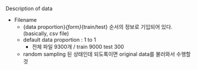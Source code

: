 Description of data

- Filename
    - {data proportion}_{form}_{train/test} 순서의 정보로 기입되어 있다. (basically, csv file)
    - default data proportion : 1 to 1
        - 전체 파일 9300개 / train 9000 test 300
    - random sampling 된 상태인데 되도록이면 original data를 불러와서 수행할 것